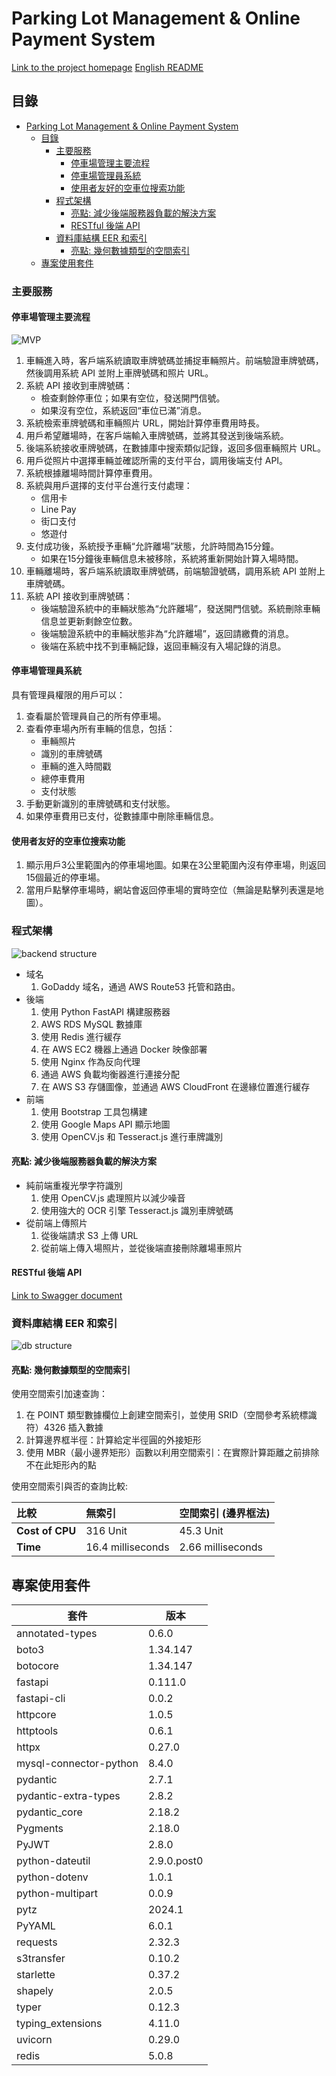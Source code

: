 # Parking Lot Management & Online Payment System

[Link to the project homepage](https://parkinglot.haohaoscreamandrun.online/)
[English README](./README.md)

## 目錄

<!-- TOC -->

- [Parking Lot Management & Online Payment System](#parking-lot-management--online-payment-system)
  - [目錄](#目錄)
    - [主要服務](#主要服務)
      - [停車場管理主要流程](#停車場管理主要流程)
      - [停車場管理員系統](#停車場管理員系統)
      - [使用者友好的空車位搜索功能](#使用者友好的空車位搜索功能)
    - [程式架構](#程式架構)
      - [亮點: 減少後端服務器負載的解決方案](#亮點-減少後端服務器負載的解決方案)
      - [RESTful 後端 API](#restful-後端-api)
    - [資料庫結構 EER 和索引](#資料庫結構-eer-和索引)
      - [亮點: 幾何數據類型的空間索引](#亮點-幾何數據類型的空間索引)
  - [專案使用套件](#專案使用套件)

<!-- /TOC -->

### 主要服務

#### 停車場管理主要流程

![MVP](/public/images/Minimum_viable_product_process.png)

1. 車輛進入時，客戶端系統讀取車牌號碼並捕捉車輛照片。前端驗證車牌號碼，然後調用系統 API 並附上車牌號碼和照片 URL。
2. 系統 API 接收到車牌號碼：
    - 檢查剩餘停車位；如果有空位，發送開門信號。
    - 如果沒有空位，系統返回“車位已滿”消息。
3. 系統檢索車牌號碼和車輛照片 URL，開始計算停車費用時長。
4. 用戶希望離場時，在客戶端輸入車牌號碼，並將其發送到後端系統。
5. 後端系統接收車牌號碼，在數據庫中搜索類似記錄，返回多個車輛照片 URL。
6. 用戶從照片中選擇車輛並確認所需的支付平台，調用後端支付 API。
7. 系統根據離場時間計算停車費用。
8. 系統與用戶選擇的支付平台進行支付處理：
    - 信用卡
    - Line Pay
    - 街口支付
    - 悠遊付
9. 支付成功後，系統授予車輛“允許離場”狀態，允許時間為15分鐘。
    - 如果在15分鐘後車輛信息未被移除，系統將重新開始計算入場時間。
10. 車輛離場時，客戶端系統讀取車牌號碼，前端驗證號碼，調用系統 API 並附上車牌號碼。
11. 系統 API 接收到車牌號碼：
    - 後端驗證系統中的車輛狀態為“允許離場”，發送開門信號。系統刪除車輛信息並更新剩餘空位數。
    - 後端驗證系統中的車輛狀態非為“允許離場”，返回請繳費的消息。
    - 後端在系統中找不到車輛記錄，返回車輛沒有入場記錄的消息。

#### 停車場管理員系統

具有管理員權限的用戶可以：

1. 查看屬於管理員自己的所有停車場。
2. 查看停車場內所有車輛的信息，包括：
    - 車輛照片
    - 識別的車牌號碼
    - 車輛的進入時間戳
    - 總停車費用
    - 支付狀態
3. 手動更新識別的車牌號碼和支付狀態。
4. 如果停車費用已支付，從數據庫中刪除車輛信息。

#### 使用者友好的空車位搜索功能

1. 顯示用戶3公里範圍內的停車場地圖。如果在3公里範圍內沒有停車場，則返回15個最近的停車場。
2. 當用戶點擊停車場時，網站會返回停車場的實時空位（無論是點擊列表還是地圖）。

### 程式架構

![backend structure](/public/images/backend-structure.png)

- 域名
    1. GoDaddy 域名，通過 AWS Route53 托管和路由。
- 後端
    1. 使用 Python FastAPI 構建服務器
    2. AWS RDS MySQL 數據庫
    3. 使用 Redis 進行緩存
    4. 在 AWS EC2 機器上通過 Docker 映像部署
    5. 使用 Nginx 作為反向代理
    6. 通過 AWS 負載均衡器進行連接分配
    7. 在 AWS S3 存儲圖像，並通過 AWS CloudFront 在邊緣位置進行緩存
- 前端
    1. 使用 Bootstrap 工具包構建
    2. 使用 Google Maps API 顯示地圖
    3. 使用 OpenCV.js 和 Tesseract.js 進行車牌識別

#### 亮點: 減少後端服務器負載的解決方案

- 純前端重複光學字符識別
    1. 使用 OpenCV.js 處理照片以減少噪音
    2. 使用強大的 OCR 引擎 Tesseract.js 識別車牌號碼
- 從前端上傳照片
    1. 從後端請求 S3 上傳 URL
    2. 從前端上傳入場照片，並從後端直接刪除離場車照片

#### RESTful 後端 API

[Link to Swagger document](https://parkinglot.haohaoscreamandrun.online/docs#/)

### 資料庫結構 EER 和索引

![db structure](/public/images/databaseEER.png)

#### 亮點: 幾何數據類型的空間索引

使用空間索引加速查詢：

1. 在 POINT 類型數據欄位上創建空間索引，並使用 SRID（空間參考系統標識符）4326 插入數據
2. 計算邊界框半徑：計算給定半徑圓的外接矩形
3. 使用 MBR（最小邊界矩形）函數以利用空間索引：在實際計算距離之前排除不在此矩形內的點

使用空間索引與否的查詢比較:

| 比較 | 無索引 | 空間索引 (邊界框法) |
|:--|:--|:--|
| **Cost of CPU** | 316 Unit | 45.3 Unit |
| **Time** | 16.4 milliseconds | 2.66 milliseconds |

## 專案使用套件

| 套件                  | 版本    |
|--------------------------|------------|
| annotated-types          | 0.6.0      |
| boto3                    | 1.34.147   |
| botocore                 | 1.34.147   |
| fastapi                  | 0.111.0    |
| fastapi-cli              | 0.0.2      |
| httpcore                 | 1.0.5      |
| httptools                | 0.6.1      |
| httpx                    | 0.27.0     |
| mysql-connector-python   | 8.4.0      |
| pydantic                 | 2.7.1      |
| pydantic-extra-types     | 2.8.2      |
| pydantic_core            | 2.18.2     |
| Pygments                 | 2.18.0     |
| PyJWT                    | 2.8.0      |
| python-dateutil          | 2.9.0.post0|
| python-dotenv            | 1.0.1      |
| python-multipart         | 0.0.9      |
| pytz                     | 2024.1     |
| PyYAML                   | 6.0.1      |
| requests                 | 2.32.3     |
| s3transfer               | 0.10.2     |
| starlette                | 0.37.2     |
| shapely                  | 2.0.5      |
| typer                    | 0.12.3     |
| typing_extensions        | 4.11.0     |
| uvicorn                  | 0.29.0     |
| redis                    | 5.0.8      |
